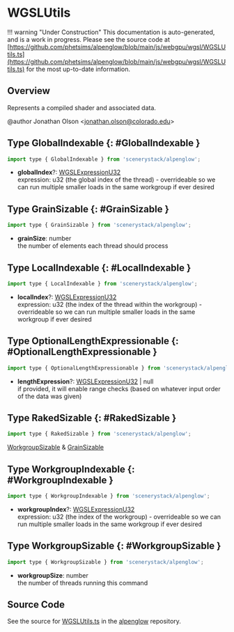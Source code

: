 # WGSLUtils

!!! warning "Under Construction"
    This documentation is auto-generated, and is a work in progress. Please see the source code at
    [https://github.com/phetsims/alpenglow/blob/main/js/webgpu/wgsl/WGSLUtils.ts](https://github.com/phetsims/alpenglow/blob/main/js/webgpu/wgsl/WGSLUtils.ts) for the most up-to-date information.

## Overview

Represents a compiled shader and associated data.

@author Jonathan Olson &lt;jonathan.olson@colorado.edu&gt;

## Type GlobalIndexable {: #GlobalIndexable }


```js
import type { GlobalIndexable } from 'scenerystack/alpenglow';
```


- **globalIndex**?: [WGSLExpressionU32](../alpenglow/WGSLString.md#WGSLExpressionU32)
<br>  expression: u32 (the global index of the thread) - overrideable so we can run multiple smaller loads in the same
  workgroup if ever desired




## Type GrainSizable {: #GrainSizable }


```js
import type { GrainSizable } from 'scenerystack/alpenglow';
```


- **grainSize**: <span style="color: hsla(calc(var(--md-hue) + 180deg),80%,40%,1);">number</span>
<br>  the number of elements each thread should process




## Type LocalIndexable {: #LocalIndexable }


```js
import type { LocalIndexable } from 'scenerystack/alpenglow';
```


- **localIndex**?: [WGSLExpressionU32](../alpenglow/WGSLString.md#WGSLExpressionU32)
<br>  expression: u32 (the index of the thread within the workgroup) - overrideable so we can run multiple smaller loads
  in the same workgroup if ever desired




## Type OptionalLengthExpressionable {: #OptionalLengthExpressionable }


```js
import type { OptionalLengthExpressionable } from 'scenerystack/alpenglow';
```


- **lengthExpression**?: [WGSLExpressionU32](../alpenglow/WGSLString.md#WGSLExpressionU32) | <span style="color: hsla(calc(var(--md-hue) + 180deg),80%,40%,1);">null</span>
<br>  if provided, it will enable range checks (based on whatever input order of the data was given)




## Type RakedSizable {: #RakedSizable }


```js
import type { RakedSizable } from 'scenerystack/alpenglow';
```


[WorkgroupSizable](../alpenglow/WGSLUtils.md#WorkgroupSizable) &amp; [GrainSizable](../alpenglow/WGSLUtils.md#GrainSizable)



## Type WorkgroupIndexable {: #WorkgroupIndexable }


```js
import type { WorkgroupIndexable } from 'scenerystack/alpenglow';
```


- **workgroupIndex**?: [WGSLExpressionU32](../alpenglow/WGSLString.md#WGSLExpressionU32)
<br>  expression: u32 (the index of the workgroup) - overrideable so we can run multiple smaller loads in the same
  workgroup if ever desired




## Type WorkgroupSizable {: #WorkgroupSizable }


```js
import type { WorkgroupSizable } from 'scenerystack/alpenglow';
```


- **workgroupSize**: <span style="color: hsla(calc(var(--md-hue) + 180deg),80%,40%,1);">number</span>
<br>  the number of threads running this command




## Source Code

See the source for [WGSLUtils.ts](https://github.com/phetsims/alpenglow/blob/main/js/webgpu/wgsl/WGSLUtils.ts) in the [alpenglow](https://github.com/phetsims/alpenglow) repository.
